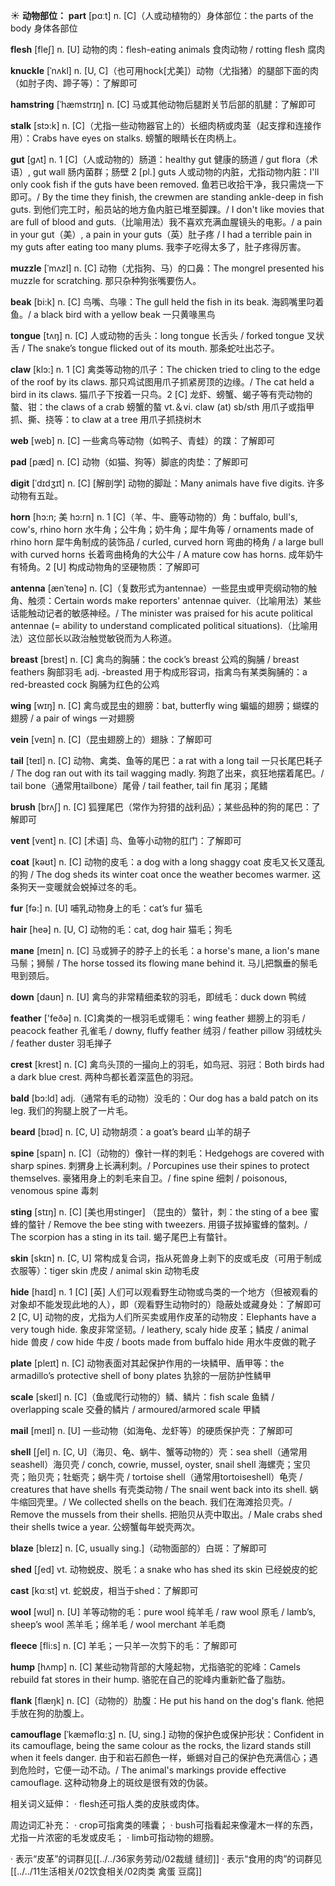 ☀ <span class="category">**动物部位：**</span>
<span class="vocabulary">**part**</span> [pɑːt] 
<span class="definition">n. [C]（人或动植物的）身体部位：</span>the parts of the body 身体各部位

<span class="vocabulary">**flesh**</span> [fleʃ] 
<span class="definition">n. [U] 动物的肉：</span>flesh-eating animals 食肉动物 / rotting flesh 腐肉
                      
<span class="vocabulary">**knuckle**</span> [ˈnʌkl]
<span class="definition">n. [U, C]（也可用hock[尤美]）动物（尤指猪）的腿部下面的肉（如肘子肉、蹄子等）：</span>了解即可

<span class="vocabulary">**hamstring**</span> [ˈhæmstrɪŋ]
<span class="definition">n. [C] 马或其他动物后腿跗关节后部的肌腱：</span>了解即可           

<span class="vocabulary">**stalk**</span> [stɔ:k]
<span class="definition">n. [C]（尤指一些动物器官上的）长细肉柄或肉茎（起支撑和连接作用）：</span>Crabs have eyes on stalks. 螃蟹的眼睛长在肉柄上。           

<span class="vocabulary">**gut**</span> [gʌt]
<span class="definition">n. 1 [C]（人或动物的）肠道：</span>healthy gut 健康的肠道 / gut flora（术语）, gut wall 肠内菌群；肠壁 <span class="definition">2 [pl.] guts 人或动物的内脏，尤指动物内脏：</span>I'll only cook fish if the guts have been removed. 鱼若已收拾干净，我只需烧一下即可。/ By the time they finish, the crewmen are standing ankle-deep in fish guts. 到他们完工时，船员站的地方鱼内脏已堆至脚踝。/ I don't like movies that are full of blood and guts.（比喻用法）我不喜欢充满血腥镜头的电影。/ a pain in your gut（美）, a pain in your guts（英）肚子疼 / I had a terrible pain in my guts after eating too many plums. 我李子吃得太多了，肚子疼得厉害。
           
<span class="vocabulary">**muzzle**</span> [ˈmʌzl]
<span class="definition">n. [C] 动物（尤指狗、马）的口鼻：</span>The mongrel presented his muzzle for scratching. 那只杂种狗张嘴要伤人。
           
<span class="vocabulary">**beak**</span> [bi:k]
<span class="definition">n. [C] 鸟嘴、鸟喙：</span>The gull held the fish in its beak. 海鸥嘴里叼着鱼。/ a black bird with a yellow beak 一只黄喙黑鸟

<span class="vocabulary">**tongue**</span> [tʌŋ] 
<span class="definition">n. [C] 人或动物的舌头：</span>long tongue 长舌头 / forked tongue 叉状舌 / The snake’s tongue flicked out of its mouth. 那条蛇吐出芯子。

<span class="vocabulary">**claw**</span> [klɔ:] 
<span class="definition">n. 1 [C] 禽类等动物的爪子：</span>The chicken tried to cling to the edge of the roof by its claws. 那只鸡试图用爪子抓紧房顶的边缘。/ The cat held a bird in its claws. 猫爪子下按着一只鸟。<span class="definition">2 [C] 龙虾、螃蟹、蝎子等有壳动物的螯、钳：</span>the claws of a crab 螃蟹的螯 <span class="definition">vt.＆vi. claw (at) sb/sth 用爪子或指甲抓、撕、挠等：</span>to claw at a tree 用爪子抓挠树木

<span class="vocabulary">**web**</span> [web] 
<span class="definition">n. [C] 一些禽鸟等动物（如鸭子、青蛙）的蹼：</span>了解即可
          
<span class="vocabulary">**pad**</span> [pæd]
<span class="definition">n. [C] 动物（如猫、狗等）脚底的肉垫：</span>了解即可
           
<span class="vocabulary">**digit**</span> [ˈdɪdʒɪt]
<span class="definition">n. [C] [解剖学] 动物的脚趾：</span>Many animals have five digits. 许多动物有五趾。
           
<span class="vocabulary">**horn**</span> [hɔ:n; 美 hɔ:rn]
<span class="definition">n. 1 [C]（羊、牛、鹿等动物的）角：</span>buffalo, bull's, cow's, rhino horn 水牛角；公牛角；奶牛角；犀牛角等 / ornaments made of rhino horn 犀牛角制成的装饰品 / curled, curved horn 弯曲的椅角 / a large bull with curved horns 长着弯曲椅角的大公牛 / A mature cow has horns. 成年奶牛有犄角。<span class="definition">2 [U] 构成动物角的坚硬物质：</span>了解即可
           
<span class="vocabulary">**antenna**</span> [ænˈtenə]
<span class="definition">n. [C]（复数形式为antennae）一些昆虫或甲壳纲动物的触角、触须：</span>Certain words make reporters' antennae quiver.（比喻用法）某些话能触动记者的敏感神经。/ The minister was praised for his acute political antennae (= ability to understand complicated political situations).（比喻用法）这位部长以政治触觉敏锐而为人称道。

<span class="vocabulary">**breast**</span> [brest] 
<span class="definition">n. [C] 禽鸟的胸脯：</span>the cock’s breast 公鸡的胸脯 / breast feathers 胸部羽毛 <span class="definition">adj. -breasted 用于构成形容词，指禽鸟有某类胸脯的：</span>a red-breasted cock 胸脯为红色的公鸡

<span class="vocabulary">**wing**</span> [wɪŋ] 
<span class="definition">n. [C] 禽鸟或昆虫的翅膀：</span>bat, butterfly wing 蝙蝠的翅膀；蝴蝶的翅膀 / a pair of wings 一对翅膀
           
<span class="vocabulary">**vein**</span> [veɪn]
<span class="definition">n. [C]（昆虫翅膀上的）翅脉：</span>了解即可

<span class="vocabulary">**tail**</span> [teɪl] 
<span class="definition">n. [C] 动物、禽类、鱼等的尾巴：</span>a rat with a long tail 一只长尾巴耗子 / The dog ran out with its tail wagging madly. 狗跑了出来，疯狂地摆着尾巴。/ tail bone（通常用tailbone）尾骨 / tail feather, tail fin 尾羽；尾鳍

<span class="vocabulary">**brush**</span> [brʌʃ] 
<span class="definition">n. [C] 狐狸尾巴（常作为狩猎的战利品）；某些品种的狗的尾巴：</span>了解即可
           
<span class="vocabulary">**vent**</span> [vent]
<span class="definition">n. [C] [术语] 鸟、鱼等小动物的肛门：</span>了解即可

<span class="vocabulary">**coat**</span> [kəʊt] 
<span class="definition">n. [C] 动物的皮毛：</span>a dog with a long shaggy coat 皮毛又长又蓬乱的狗 / The dog sheds its winter coat once the weather becomes warmer. 这条狗天一变暖就会蜕掉过冬的毛。

<span class="vocabulary">**fur**</span> [fə:] 
<span class="definition">n. [U] 哺乳动物身上的毛：</span>cat’s fur 猫毛

<span class="vocabulary">**hair**</span> [heə] 
<span class="definition">n. [U, C] 动物的毛：</span>cat, dog hair 猫毛；狗毛
           
<span class="vocabulary">**mane**</span> [meɪn]
<span class="definition">n. [C] 马或狮子的脖子上的长毛：</span>a horse's mane, a lion's mane 马鬃；狮鬃 / The horse tossed its flowing mane behind it. 马儿把飘垂的鬃毛甩到颈后。

<span class="vocabulary">**down**</span> [daʊn] 
<span class="definition">n. [U] 禽鸟的非常精细柔软的羽毛，即绒毛：</span>duck down 鸭绒

<span class="vocabulary">**feather**</span> ['feðə] 
<span class="definition">n. [C]禽类的一根羽毛或翎毛：</span>wing feather 翅膀上的羽毛 / peacock feather 孔雀毛 / downy, fluffy feather 绒羽 / feather pillow 羽绒枕头 / feather duster 羽毛掸子
           
<span class="vocabulary">**crest**</span> [krest]
<span class="definition">n. [C] 禽鸟头顶的一撮向上的羽毛，如鸟冠、羽冠：</span>Both birds had a dark blue crest. 两种鸟都长着深蓝色的羽冠。

<span class="vocabulary">**bald**</span> [bɔ:ld]
<span class="definition">adj.（通常有毛的动物）没毛的：</span>Our dog has a bald patch on its leg. 我们的狗腿上脱了一片毛。

<span class="vocabulary">**beard**</span> [bɪəd] 
<span class="definition">n. [C, U] 动物胡须：</span>a goat’s beard 山羊的胡子
     
<span class="vocabulary">**spine**</span> [spaɪn]
<span class="definition">n. [C]（动物的）像针一样的刺毛：</span>Hedgehogs are covered with sharp spines. 刺猬身上长满利刺。/ Porcupines use their spines to protect themselves. 豪猪用身上的刺毛来自卫。/ fine spine 细刺 / poisonous, venomous spine 毒刺
           
<span class="vocabulary">**sting**</span> [stɪŋ]
<span class="definition">n. [C] [美也用stinger] （昆虫的）螫针，刺：</span>the sting of a bee 蜜蜂的螫针 / Remove the bee sting with tweezers. 用镊子拔掉蜜蜂的螫刺。/ The scorpion has a sting in its tail. 蝎子尾巴上有螫针。

<span class="vocabulary">**skin**</span> [skɪn] 
<span class="definition">n. [C, U] 常构成复合词，指从死兽身上剥下的皮或毛皮（可用于制成衣服等）：</span>tiger skin 虎皮 / animal skin 动物毛皮

<span class="vocabulary">**hide**</span> [haɪd] 
<span class="definition">n. 1 [C] [英] 人们可以观看野生动物或鸟类的一个地方（但被观看的对象却不能发现此地的人），即（观看野生动物时的）隐蔽处或藏身处：</span>了解即可 <span class="definition">2 [C, U] 动物的皮，尤指为人们所买卖或用作皮革的动物皮：</span>Elephants have a very tough hide. 象皮非常坚韧。/ leathery, scaly hide 皮革；鳞皮 / animal hide 兽皮 / cow hide 牛皮 / boots made from buffalo hide 用水牛皮做的靴子

<span class="vocabulary">**plate**</span> [pleɪt] 
<span class="definition">n. [C] 动物表面对其起保护作用的一块鳞甲、盾甲等：</span>the armadillo’s protective shell of bony plates 犰狳的一层防护性鳞甲
           
<span class="vocabulary">**scale**</span> [skeɪl]
<span class="definition">n. [C]（鱼或爬行动物的）鳞、鳞片：</span>fish scale 鱼鳞 / overlapping scale 交叠的鳞片 / armoured/armored scale 甲鳞

<span class="vocabulary">**mail**</span> [meɪl] 
<span class="definition">n. [U] 一些动物（如海龟、龙虾等）的硬质保护壳：</span>了解即可
           
<span class="vocabulary">**shell**</span> [ʃel]
<span class="definition">n. [C, U]（海贝、龟、蜗牛、蟹等动物的）壳：</span>sea shell（通常用seashell）海贝壳 / conch, cowrie, mussel, oyster, snail shell 海螺壳；宝贝壳；贻贝壳；牡蛎壳；蜗牛壳 / tortoise shell（通常用tortoiseshell）龟壳 / creatures that have shells 有壳类动物 / The snail went back into its shell. 蜗牛缩回壳里。/ We collected shells on the beach. 我们在海滩拾贝壳。/ Remove the mussels from their shells. 把贻贝从壳中取出。/ Male crabs shed their shells twice a year. 公螃蟹每年蜕壳两次。
       
<span class="vocabulary">**blaze**</span> [bleɪz]
<span class="definition">n. [C, usually sing.]（动物面部的）白斑：</span>了解即可

<span class="vocabulary">**shed**</span> [ʃed]
<span class="definition">vt. 动物蜕皮、脱毛：</span>a snake who has shed its skin 已经蜕皮的蛇

<span class="vocabulary">**cast**</span> [kɑːst] 
<span class="definition">vt. 蛇蜕皮，相当于shed：</span>了解即可

<span class="vocabulary">**wool**</span> [wʊl] 
<span class="definition">n. [U] 羊等动物的毛：</span>pure wool 纯羊毛 / raw wool 原毛 / lamb’s, sheep’s wool 羔羊毛；绵羊毛 / wool merchant 羊毛商
            
<span class="vocabulary">**fleece**</span> [fli:s]
<span class="definition">n. [C] 羊毛；一只羊一次剪下的毛：</span>了解即可          

<span class="vocabulary">**hump**</span> [hʌmp]
<span class="definition">n. [C] 某些动物背部的大隆起物，尤指骆驼的驼峰：</span>Camels rebuild fat stores in their hump. 骆驼在自己的驼峰内重新贮备了脂肪。
                       
<span class="vocabulary">**flank**</span> [flæŋk]
<span class="definition">n. [C]（动物的）肋腹：</span>He put his hand on the dog's flank. 他把手放在狗的肋腹上。
 
<span class="vocabulary">**camouflage**</span> [ˈkæməflɑ:ʒ]
<span class="definition">n. [U, sing.] 动物的保护色或保护形状：</span>Confident in its camouflage, being the same colour as the rocks, the lizard stands still when it feels danger. 由于和岩石颜色一样，蜥蜴对自己的保护色充满信心；遇到危险时，它便一动不动。/ The animal's markings provide effective camouflage. 这种动物身上的斑纹是很有效的伪装。

相关词义延伸：
· flesh还可指人类的皮肤或肉体。

周边词汇补充：
· crop可指禽类的嗉囊；
· bush可指看起来像灌木一样的东西，尤指一片浓密的毛发或皮毛；
· limb可指动物的翅膀。

· 表示“皮革”的词群见[[../../36家务劳动/02裁缝 缝纫]]
· 表示“食用的肉”的词群见[[../../11生活相关/02饮食相关/02肉类 禽蛋 豆腐]]
